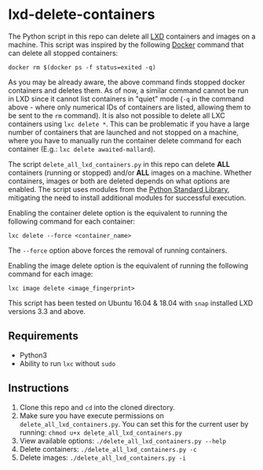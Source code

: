 # lxd-delete-containers

The Python script in this repo can delete all [LXD](https://linuxcontainers.org/lxd/) containers and images on a machine. This script was inspired by the following [Docker](https://www.docker.com/) command that can delete all stopped containers: 
```
docker rm $(docker ps -f status=exited -q)
```
As you may be already aware, the above command finds stopped docker containers and deletes them. As of now, a similar command cannot be run in LXD since it cannot list containers in "quiet" mode (`-q` in the command above - where only numerical IDs of containers are listed, allowing them to be sent to the `rm` command). It is also not possible to delete all LXC containers using `lxc delete *`. This can be problematic if you have a large number of containers that are launched and not stopped on a machine, where you have to manually run the container delete command for each container (E.g.: `lxc delete awaited-mallard`).

The script `delete_all_lxd_containers.py` in this repo can delete **ALL** containers (running or stopped) and/or **ALL** images on a machine. Whether containers, images or both are deleted depends on what options are enabled. The script uses modules from the [Python Standard Library](https://docs.python.org/3/library/), mitigating the need to install additional modules for successful execution. 

Enabling the container delete option is the equivalent to running the following command for each container: 
```
lxc delete --force <container_name> 
```
The `--force` option above forces the removal of running containers. 

Enabling the image delete option is the equivalent of running the following command for each image: 
```
lxc image delete <image_fingerprint>
```

This script has been tested on Ubuntu 16.04 & 18.04 with `snap` installed LXD versions 3.3 and above. 

## Requirements 
* Python3 
* Ability to run `lxc` without `sudo`

## Instructions
1. Clone this repo and `cd` into the cloned directory. 
2. Make sure you have execute permissions on `delete_all_lxd_containers.py`. You can set this for the current user by running: `chmod u+x delete_all_lxd_containers.py`
3. View available options: `./delete_all_lxd_containers.py --help`
4. Delete containers: `./delete_all_lxd_containers.py -c`
5. Delete images: `./delete_all_lxd_containers.py -i`
